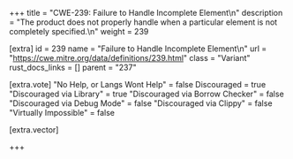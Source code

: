 +++
title = "CWE-239: Failure to Handle Incomplete Element\n"
description = "The product does not properly handle when a particular element is not completely specified.\n"
weight = 239

[extra]
id = 239
name = "Failure to Handle Incomplete Element\n"
url = "https://cwe.mitre.org/data/definitions/239.html"
class = "Variant"
rust_docs_links = []
parent = "237"

[extra.vote]
"No Help, or Langs Wont Help" = false
Discouraged = true
"Discouraged via Library" = true
"Discouraged via Borrow Checker" = false
"Discouraged via Debug Mode" = false
"Discouraged via Clippy" = false
"Virtually Impossible" = false

[extra.vector]

+++